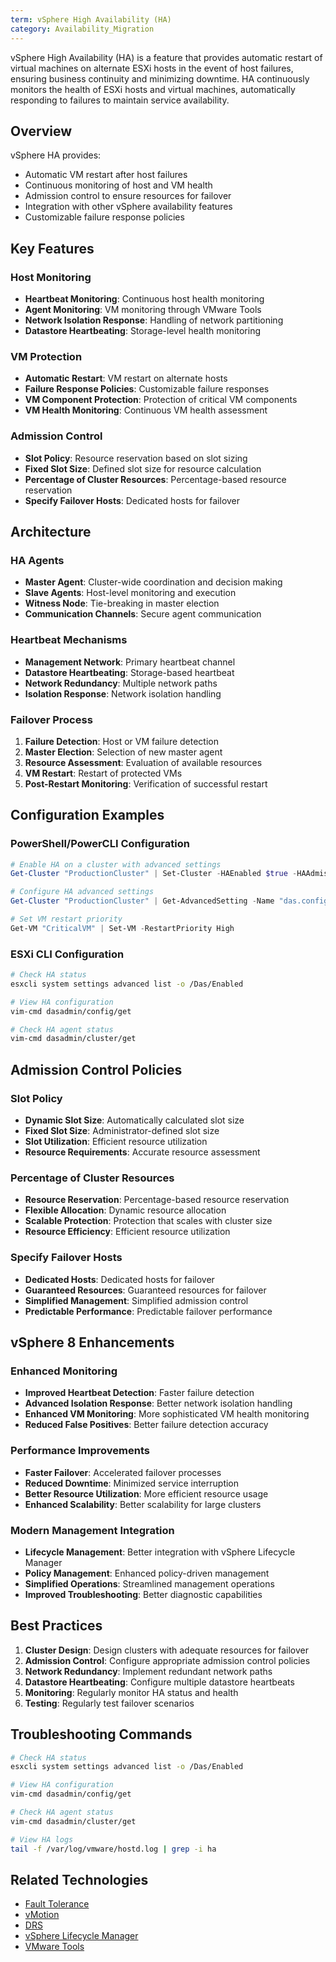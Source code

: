 ```yaml
---
term: vSphere High Availability (HA)
category: Availability_Migration
---
```


vSphere High Availability (HA) is a feature that provides automatic restart of virtual machines on alternate ESXi hosts in the event of host failures, ensuring business continuity and minimizing downtime. HA continuously monitors the health of ESXi hosts and virtual machines, automatically responding to failures to maintain service availability.

## Overview

vSphere HA provides:
- Automatic VM restart after host failures
- Continuous monitoring of host and VM health
- Admission control to ensure resources for failover
- Integration with other vSphere availability features
- Customizable failure response policies

## Key Features

### Host Monitoring
- **Heartbeat Monitoring**: Continuous host health monitoring
- **Agent Monitoring**: VM monitoring through VMware Tools
- **Network Isolation Response**: Handling of network partitioning
- **Datastore Heartbeating**: Storage-level health monitoring

### VM Protection
- **Automatic Restart**: VM restart on alternate hosts
- **Failure Response Policies**: Customizable failure responses
- **VM Component Protection**: Protection of critical VM components
- **VM Health Monitoring**: Continuous VM health assessment

### Admission Control
- **Slot Policy**: Resource reservation based on slot sizing
- **Fixed Slot Size**: Defined slot size for resource calculation
- **Percentage of Cluster Resources**: Percentage-based resource reservation
- **Specify Failover Hosts**: Dedicated hosts for failover

## Architecture

### HA Agents
- **Master Agent**: Cluster-wide coordination and decision making
- **Slave Agents**: Host-level monitoring and execution
- **Witness Node**: Tie-breaking in master election
- **Communication Channels**: Secure agent communication

### Heartbeat Mechanisms
- **Management Network**: Primary heartbeat channel
- **Datastore Heartbeating**: Storage-based heartbeat
- **Network Redundancy**: Multiple network paths
- **Isolation Response**: Network isolation handling

### Failover Process
1. **Failure Detection**: Host or VM failure detection
2. **Master Election**: Selection of new master agent
3. **Resource Assessment**: Evaluation of available resources
4. **VM Restart**: Restart of protected VMs
5. **Post-Restart Monitoring**: Verification of successful restart

## Configuration Examples

### PowerShell/PowerCLI Configuration
```powershell
# Enable HA on a cluster with advanced settings
Get-Cluster "ProductionCluster" | Set-Cluster -HAEnabled $true -HAAdmissionControlEnabled $true -HAAdmissionControlPolicy (New-HAAdmissionControlPolicy -PercentagePolicy -FailoverLevel 1)

# Configure HA advanced settings
Get-Cluster "ProductionCluster" | Get-AdvancedSetting -Name "das.config.heartbeatDetectionTimeout" | Set-AdvancedSetting -Value 120

# Set VM restart priority
Get-VM "CriticalVM" | Set-VM -RestartPriority High
```

### ESXi CLI Configuration
```bash
# Check HA status
esxcli system settings advanced list -o /Das/Enabled

# View HA configuration
vim-cmd dasadmin/config/get

# Check HA agent status
vim-cmd dasadmin/cluster/get
```

## Admission Control Policies

### Slot Policy
- **Dynamic Slot Size**: Automatically calculated slot size
- **Fixed Slot Size**: Administrator-defined slot size
- **Slot Utilization**: Efficient resource utilization
- **Resource Requirements**: Accurate resource assessment

### Percentage of Cluster Resources
- **Resource Reservation**: Percentage-based resource reservation
- **Flexible Allocation**: Dynamic resource allocation
- **Scalable Protection**: Protection that scales with cluster size
- **Resource Efficiency**: Efficient resource utilization

### Specify Failover Hosts
- **Dedicated Hosts**: Dedicated hosts for failover
- **Guaranteed Resources**: Guaranteed resources for failover
- **Simplified Management**: Simplified admission control
- **Predictable Performance**: Predictable failover performance

## vSphere 8 Enhancements

### Enhanced Monitoring
- **Improved Heartbeat Detection**: Faster failure detection
- **Advanced Isolation Response**: Better network isolation handling
- **Enhanced VM Monitoring**: More sophisticated VM health monitoring
- **Reduced False Positives**: Better failure detection accuracy

### Performance Improvements
- **Faster Failover**: Accelerated failover processes
- **Reduced Downtime**: Minimized service interruption
- **Better Resource Utilization**: More efficient resource usage
- **Enhanced Scalability**: Better scalability for large clusters

### Modern Management Integration
- **Lifecycle Management**: Better integration with vSphere Lifecycle Manager
- **Policy Management**: Enhanced policy-driven management
- **Simplified Operations**: Streamlined management operations
- **Improved Troubleshooting**: Better diagnostic capabilities

## Best Practices

1. **Cluster Design**: Design clusters with adequate resources for failover
2. **Admission Control**: Configure appropriate admission control policies
3. **Network Redundancy**: Implement redundant network paths
4. **Datastore Heartbeating**: Configure multiple datastore heartbeats
5. **Monitoring**: Regularly monitor HA status and health
6. **Testing**: Regularly test failover scenarios

## Troubleshooting Commands

```bash
# Check HA status
esxcli system settings advanced list -o /Das/Enabled

# View HA configuration
vim-cmd dasadmin/config/get

# Check HA agent status
vim-cmd dasadmin/cluster/get

# View HA logs
tail -f /var/log/vmware/hostd.log | grep -i ha
```

## Related Technologies

- [Fault Tolerance](/glossary/term/fault-tolerance)
- [vMotion](/glossary/term/vmotion)
- [DRS](/glossary/term/drs)
- [vSphere Lifecycle Manager](/glossary/term/vsphere-lifecycle-manager)
- [VMware Tools](/glossary/term/vmware-tools)